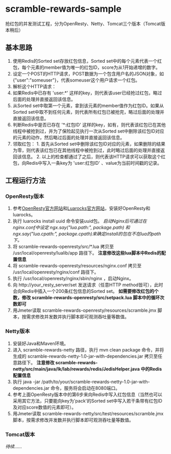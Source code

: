 # scramble-rewards-sample
抢红包的并发测试工程，分为OpenResty、Netty、Tomcat三个版本（Tomcat版本稍后）

## 基本思路
1. 使用Redis的Sorted set存放红包信息，Sorted set中的每个元素代表一个红包，每个元素的member值为唯一的红包ID，score为从1开始递增的数字。
2. 设定一个POST的HTTP请求，POST数据为一个包含用户名的JSON对象，如 {"user":"someuser"}，代表someuser这个用户请求一个红包。
3. 解析这个HTTP请求：
  1. 如果Redis中已存有 'user:*' 这样的key，则代表该user已经抢过红包，略过后面的处理并直接返回该信息。
  2. 从Sorted set中取第一个元素，拿到该元素的member值作为红包ID。如果从Sorted set中取不到任何元素，则代表所有红包已被抢完，略过后面的处理并直接返回该信息。
  3. 判断Redis中是否已存在 '*:红包ID' 这样的key，如有，则代表该红包已在其他线程中被抢到过，并为了保险起见执行一次从Sorted set中删除该红包ID对应的元素的动作，然后略过后面的处理并直接返回该信息。
  4. 领取红包：
    1. 首先从Sorted set中删除该红包ID对应的元素，如果删除的结果为零，则代表该红包已在其他线程中被抢到过，此时略过后面的处理并直接返回该信息。
    2. 以上的检查都通过了之后，则代表该HTTP请求可以获取这个红包，向Redis中写入一条key为 'user:红包ID' 、value为当前时间戳的记录。

## 工程运行方法
### OpenResty版本
1. 参考[OpenResty官方网站](https://openresty.org/)和[Luarocks官方网站](https://luarocks.org/)，安装好OpenResty和luarocks。
2. 执行 luarocks install uuid 命令安装uuid包。 _启动Nginx后可通过在nginx.conf中设定 ngx.say("lua.path:", package.path) 和 ngx.say("lua.cpath:", package.cpath)来确定install的包在不在lua的path下。_
3. 将 scramble-rewards-openresty/src/\*.lua 拷贝至 /usr/local/openresty/lualib/app 路径下。 **注意修改这些lua脚本中Redis的配置信息**
4. 将 scramble-rewards-openresty/resources/nginx.conf 拷贝至 /usr/local/openresty/nginx/conf 路径下。
5. 执行 /usr/local/openresty/nginx/sbin/nginx ，启动Nginx。
6. 向 http://your_resty_server/set 发送请求（任意HTTP method皆可），此时会向Redis中插入一个200条红包信息的Sorted set。 **如需要修改红包的个数，修改 scramble-rewards-openresty/src/setpack.lua 脚本中的循环次数即可**
7. 用Jmeter读取 scramble-rewards-openresty/resources/scramble.jmx 脚本，按需求修改并发数并执行脚本即可观测吞吐量等数值。

### Netty版本
1. 安装好Java和Maven环境。
2. 进入 scramble-rewards-netty 路径，执行 mvn clean package 命令，并将生成的 scramble-rewards-netty-1.0-jar-with-dependencies.jar 拷贝至任意路径下。 **注意修改 scramble-rewards-netty/src/main/java/lk/lab/rewards/redis/JedisHelper.java 中的Redis配置信息**
3. 执行 java -jar /path/to/your/scramble-rewards-netty-1.0-jar-with-dependencies.jar 命令，服务将会启动在8080端口。
4. 参考上面OpenResty版本中的第6步来向Redis中写入红包信息（当然也可以采用其它方法，只要能向key为'pack'的Sorted set中写入若干条带有红包ID及对应score数值的元素即可）。
5. 用Jmeter读取 scramble-rewards-netty/src/test/resources/scramble.jmx 脚本，按需求修改并发数并执行脚本即可观测吞吐量等数值。

### Tomcat版本
_待续……_
